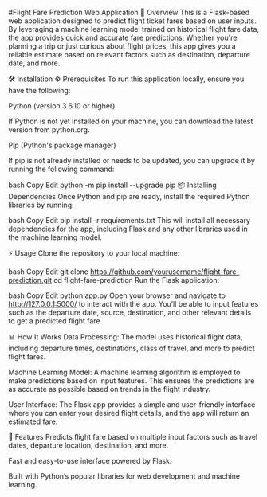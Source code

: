 #Flight Fare Prediction Web Application
🚀 Overview
This is a Flask-based web application designed to predict flight ticket fares based on user inputs. By leveraging a machine learning model trained on historical flight fare data, the app provides quick and accurate fare predictions. Whether you're planning a trip or just curious about flight prices, this app gives you a reliable estimate based on relevant factors such as destination, departure date, and more.

🛠️ Installation
⚙️ Prerequisites
To run this application locally, ensure you have the following:

Python (version 3.6.10 or higher)

If Python is not yet installed on your machine, you can download the latest version from python.org.

Pip (Python's package manager)

If pip is not already installed or needs to be updated, you can upgrade it by running the following command:

bash
Copy
Edit
python -m pip install --upgrade pip
📦 Installing Dependencies
Once Python and pip are ready, install the required Python libraries by running:

bash
Copy
Edit
pip install -r requirements.txt
This will install all necessary dependencies for the app, including Flask and any other libraries used in the machine learning model.

⚡ Usage
Clone the repository to your local machine:

bash
Copy
Edit
git clone https://github.com/yourusername/flight-fare-prediction.git
cd flight-fare-prediction
Run the Flask application:

bash
Copy
Edit
python app.py
Open your browser and navigate to http://127.0.0.1:5000/ to interact with the app. You’ll be able to input features such as the departure date, source, destination, and other relevant details to get a predicted flight fare.

📊 How It Works
Data Processing: The model uses historical flight data, including departure times, destinations, class of travel, and more to predict flight fares.

Machine Learning Model: A machine learning algorithm is employed to make predictions based on input features. This ensures the predictions are as accurate as possible based on trends in the flight industry.

User Interface: The Flask app provides a simple and user-friendly interface where you can enter your desired flight details, and the app will return an estimated fare.

🌟 Features
Predicts flight fare based on multiple input factors such as travel dates, departure location, destination, and more.

Fast and easy-to-use interface powered by Flask.

Built with Python’s popular libraries for web development and machine learning.


